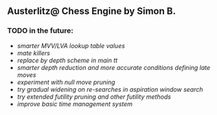 ## Austerlitz@ Chess Engine by Simon B.

### TODO in the future:

- *smarter MVV/LVA lookup table values*
- *mate killers*
- *replace by depth scheme in main tt*
- *smarter depth reduction and more accurate conditions defining late moves*
- *experiment with null move pruning*
- *try gradual widening on re-searches in aspiration window search*
- *try extended futility pruning and other futility methods*
- *improve basic time management system*
